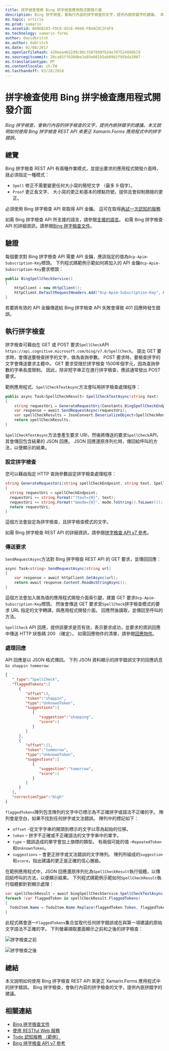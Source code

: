 ```yaml
---
title: 拼字檢查使用 Bing 拼字檢查應用程式開發介面
description: Bing 拼字檢查，會執行內容的拼字檢查的文字，提供內嵌拼錯字的建議。 本文說明如何使用 Bing 拼字檢查 REST API 來更正 Xamarin.Forms 應用程式中的拼字錯誤。
ms.topic: article
ms.prod: xamarin
ms.assetid: B40EB103-FDC0-45C6-9940-FB4ACDC2F4F9
ms.technology: xamarin-forms
author: davidbritch
ms.author: dabritch
ms.date: 02/08/2017
ms.openlocfilehash: 420eea4622d9c90c3587899fb24e707524990b19
ms.sourcegitcommit: 20ca85ff638dbe3a85e601b5eb09b2f95bda2807
ms.translationtype: MT
ms.contentlocale: zh-TW
ms.lasthandoff: 03/28/2018
---
```

# <a name="spell-checking-using-the-bing-spell-check-api"></a>拼字檢查使用 Bing 拼字檢查應用程式開發介面

_Bing 拼字檢查，會執行內容的拼字檢查的文字，提供內嵌拼錯字的建議。本文說明如何使用 Bing 拼字檢查 REST API 來更正 Xamarin.Forms 應用程式中的拼字錯誤。_

## <a name="overview"></a>總覽

Bing 拼字檢查 REST API 有兩種作業模式，並提出要求的應用程式開發介面時，就必須指定一種模式：

- `Spell` 修正不需要變更任何大小寫的簡短文字 （最多 9 個字）。
- `Proof` 更正長文字、 大小寫的更正和基本的標點符號，提供且會抑制積極的更正。

必須使用 Bing 拼字檢查 API 來取得 API 金鑰。 這可在取得[再試一次認知的服務](https://azure.microsoft.com/try/cognitive-services/)

如需 Bing 拼字檢查 API 所支援的語言，請參閱[支援的語言](/azure/cognitive-services/bing-spell-check/bing-spell-check-supported-languages/)。 如需 Bing 拼字檢查 API 的詳細資訊，請參閱[Bing 拼字檢查文件](/azure/cognitive-services/bing-spell-check/)。

## <a name="authentication"></a>驗證

每個要求對 Bing 拼字檢查 API 需要 API 金鑰，應該指定的值為`Ocp-Apim-Subscription-Key`標頭。 下列程式碼範例示範如何將加入的 API 金鑰`Ocp-Apim-Subscription-Key`要求標頭：

```csharp
public BingSpellCheckService()
{
    httpClient = new HttpClient();
    httpClient.DefaultRequestHeaders.Add("Ocp-Apim-Subscription-Key", Constants.BingSpellCheckApiKey);
}
```

若要將有效的 API 金鑰傳遞給 Bing 拼字檢查 API 失敗會導致 401 回應時發生錯誤。

## <a name="performing-spell-checking"></a>執行拼字檢查

拼字檢查可藉由在 GET 或 POST 要求`SpellCheck`API `https://api.cognitive.microsoft.com/bing/v7.0/SpellCheck`。 提出 GET 要求時，會傳送要檢查拼字的文字，做為查詢參數。 POST 要求時，要檢查拼字的文字會傳送要求主體中。 GET 要求受限於拼字檢查 1500年個字元，因為查詢參數的字串長度限制。 因此，除非短字串正在進行拼字檢查，應該通常發出 POST 要求。

範例應用程式、`SpellCheckTextAsync`方法會叫用拼字檢查處理程序：

```csharp
public async Task<SpellCheckResult> SpellCheckTextAsync(string text)
{
    string requestUri = GenerateRequestUri(Constants.BingSpellCheckEndpoint, text, SpellCheckMode.Spell);
    var response = await SendRequestAsync(requestUri);
    var spellCheckResults = JsonConvert.DeserializeObject<SpellCheckResult>(response);
    return spellCheckResults;
}
```

`SpellCheckTextAsync`方法會產生要求 URI，然後將傳送的要求`SpellCheck`API，其會傳回包含結果的 JSON 回應。 JSON 回應還原序列化時，傳回給呼叫的方法，以便顯示的結果。

### <a name="configuring-spell-checking"></a>設定拼字檢查

您可以藉由指定 HTTP 查詢參數設定拼字檢查處理程序：

```csharp
string GenerateRequestUri(string spellCheckEndpoint, string text, SpellCheckMode mode)
{
  string requestUri = spellCheckEndpoint;
  requestUri += string.Format("?text={0}", text);                         // text to spell check
  requestUri += string.Format("&mode={0}", mode.ToString().ToLower());    // spellcheck mode - proof or spell
  return requestUri;
}
```

這個方法會設定為拼字檢查，且拼字檢查模式的文字。

如需 Bing 拼字檢查 REST API 的詳細資訊，請參閱[拼字檢查 API v7 參考](/rest/api/cognitiveservices/bing-spell-check-api-v7-reference/)。

### <a name="sending-the-request"></a>傳送要求

`SendRequestAsync`方法對 Bing 拼字檢查 REST API 的 GET 要求，並傳回回應：

```csharp
async Task<string> SendRequestAsync(string url)
{
    var response = await httpClient.GetAsync(url);
    return await response.Content.ReadAsStringAsync();
}
```

這個方法會加入做為值的應用程式開發介面索引鍵，建置 GET 要求`Ocp-Apim-Subscription-Key`標頭。 然後會傳送 GET 要求至`SpellCheck`拼字檢查模式的要求 URL 指定的文字轉譯，與應用程式開發介面。 回應然後讀取，並傳回至呼叫的方法。

`SpellCheck` API 回應，提供該要求是否有效，表示要求成功，並要求的資訊回應中傳送 HTTP 狀態碼 200 （確定）。 如需回應物件的清單，請參閱[回應物件](/rest/api/cognitiveservices/bing-spell-check-api-v7-reference#response-objects)。

### <a name="processing-the-response"></a>處理回應

API 回應是以 JSON 格式傳回。 下列 JSON 資料顯示的拼字錯誤文字的回應訊息`Go shappin tommorow`:

```json
{  
   "_type":"SpellCheck",
   "flaggedTokens":[  
      {  
         "offset":3,
         "token":"shappin",
         "type":"UnknownToken",
         "suggestions":[  
            {  
               "suggestion":"shopping",
               "score":1
            }
         ]
      },
      {  
         "offset":11,
         "token":"tommorow",
         "type":"UnknownToken",
         "suggestions":[  
            {  
               "suggestion":"tomorrow",
               "score":1
            }
         ]
      }
   ],
   "correctionType":"High"
}
```

`flaggedTokens`陣列包含陣列的文字中已標示為不正確拼字或語法不正確的字。 陣列會是空白，如果不找到任何拼字或文法錯誤。 陣列中的標記如下：

- `offset` -從文字字串的開頭到標示的文字以零為起始的位移。
- `token` – 拼字不正確或不正確語法的文字字串中的單字。
- `type` – 錯誤造成的單字會加上旗標的類型。 有兩個可能的值 –`RepeatedToken`和`UnknownToken`。
- `suggestions` – 會更正拼字或文法錯誤的文字陣列。 陣列所組成的`suggestion`和`score`，指出建議的更正是正確的信心層級。

在範例應用程式中，JSON 回應還原序列化為`SpellCheckResult`執行個體，以傳回給呼叫的方法，以便顯示結果。 下列程式碼範例示範如何`SpellCheckResult`執行個體都針對顯示處理：

```csharp
var spellCheckResult = await bingSpellCheckService.SpellCheckTextAsync(TodoItem.Name);
foreach (var flaggedToken in spellCheckResult.FlaggedTokens)
{
  TodoItem.Name = TodoItem.Name.Replace(flaggedToken.Token, flaggedToken.Suggestions.FirstOrDefault().Suggestion);
}
```

此程式碼會逐一`FlaggedTokens`集合並取代任何拼字錯誤或在與第一項建議的原始文字語法不正確的字。 下列螢幕擷取畫面顯示之前和之後的拼字檢查：

![](spell-check-images/before-spell-check.png "拼字檢查之前")

![](spell-check-images/after-spell-check.png "拼字檢查之後")

## <a name="summary"></a>總結

本文說明如何使用 Bing 拼字檢查 REST API 來更正 Xamarin.Forms 應用程式中的拼字錯誤。 Bing 拼字檢查，會執行內容的拼字檢查的文字，提供內嵌拼錯字的建議。

## <a name="related-links"></a>相關連結

- [Bing 拼字檢查文件](/azure/cognitive-services/bing-spell-check/)
- [使用 RESTful Web 服務](~/xamarin-forms/data-cloud/consuming/rest.md)
- [Todo 認知服務 （範例）](https://developer.xamarin.com/samples/xamarin-forms/WebServices/TodoCognitiveServices/)
- [Bing 拼字檢查 API v7 參考](/rest/api/cognitiveservices/bing-spell-check-api-v7-reference/)
